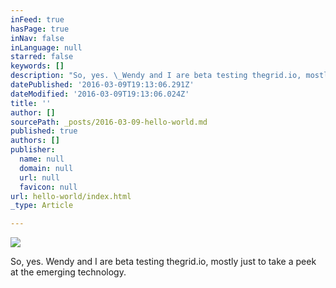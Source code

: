 ```yaml
---
inFeed: true
hasPage: true
inNav: false
inLanguage: null
starred: false
keywords: []
description: "So, yes. \_Wendy and I are beta testing thegrid.io, mostly just to take a peek at the emerging technology. \_This"
datePublished: '2016-03-09T19:13:06.291Z'
dateModified: '2016-03-09T19:13:06.024Z'
title: ''
author: []
sourcePath: _posts/2016-03-09-hello-world.md
published: true
authors: []
publisher:
  name: null
  domain: null
  url: null
  favicon: null
url: hello-world/index.html
_type: Article

---
```

![](https://the-grid-user-content.s3-us-west-2.amazonaws.com/b8de99a9-3b7a-4251-919b-8619578782cc.jpg)

So, yes.  Wendy and I are beta testing thegrid.io, mostly just to take a peek at the emerging technology.